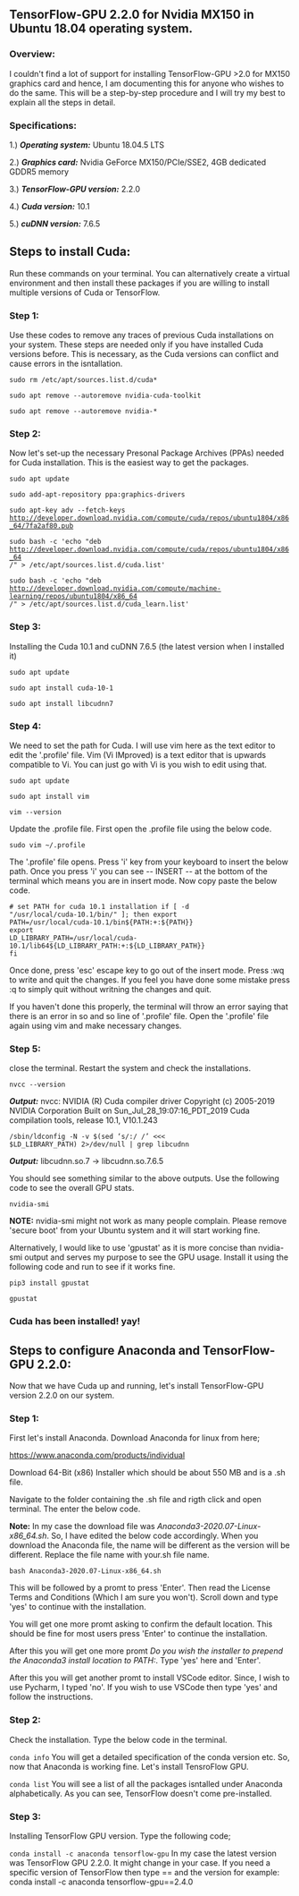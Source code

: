 ## TensorFlow-GPU 2.2.0 for Nvidia MX150 in Ubuntu 18.04 operating system.

### Overview:
I couldn't find a lot of support for installing TensorFlow-GPU >2.0 for MX150 graphics card and hence, I am documenting this for anyone who wishes to do the same. This will be a step-by-step procedure and I will try my best to explain all the steps in detail. 

### Specifications:
1.) ___Operating system:___ Ubuntu 18.04.5 LTS

2.) ___Graphics card:___ Nvidia GeForce MX150/PCIe/SSE2, 4GB dedicated GDDR5 memory

3.) ___TensorFlow-GPU version:___ 2.2.0

4.) ___Cuda version:___ 10.1

5.) ___cuDNN version:___ 7.6.5

 ## Steps to install Cuda:
 Run these commands on your terminal. You can alternatively create a virtual environment and then install these packages if you are willing to install multiple versions of Cuda or TensorFlow.
 
 ### Step 1:
 Use these codes to remove any traces of previous Cuda installations on your system. These steps are needed only if you have installed Cuda versions before. This is necessary, as the Cuda versions can conflict and cause errors in the isntallation.
 
 <code>sudo rm /etc/apt/sources.list.d/cuda*</code>
 
 <code>sudo apt remove --autoremove nvidia-cuda-toolkit</code>
 
 <code>sudo apt remove --autoremove nvidia-*</code>

### Step 2:
Now let's set-up the necessary Presonal Package Archives (PPAs) needed for Cuda installation. This is the easiest way to get the packages.

<code>sudo apt update</code>

<code>sudo add-apt-repository ppa:graphics-drivers</code>

<code>sudo apt-key adv --fetch-keys  http://developer.download.nvidia.com/compute/cuda/repos/ubuntu1804/x86_64/7fa2af80.pub</code>

<code>sudo bash -c 'echo "deb http://developer.download.nvidia.com/compute/cuda/repos/ubuntu1804/x86_64 /" > /etc/apt/sources.list.d/cuda.list'</code>

<code>sudo bash -c 'echo "deb http://developer.download.nvidia.com/compute/machine-learning/repos/ubuntu1804/x86_64 /" > /etc/apt/sources.list.d/cuda_learn.list'</code>

### Step 3:
Installing the Cuda 10.1 and cuDNN 7.6.5 (the latest version when I installed it)

<code>sudo apt update</code>

<code>sudo apt install cuda-10-1</code>

<code>sudo apt install libcudnn7</code>

### Step 4:
We need to set the path for Cuda. I will use vim here as the text editor to edit the '.profile' file. Vim (Vi IMproved) is a text editor that is upwards compatible to Vi. You can just go with Vi is you wish to edit using that.

<code>sudo apt update</code>

<code>sudo apt install vim</code>

<code>vim --version</code>

Update the .profile file. First open the .profile file using the below code.

<code>sudo vim ~/.profile</code>

The '.profile' file opens. Press 'i' key from your keyboard to insert the below path. 
Once you press 'i' you can see -- INSERT -- at the bottom of the terminal which means you are in insert mode. Now copy paste the below code.

<code># set PATH for cuda 10.1 installation
if [ -d "/usr/local/cuda-10.1/bin/" ]; then
    export PATH=/usr/local/cuda-10.1/bin${PATH:+:${PATH}}
    export LD_LIBRARY_PATH=/usr/local/cuda-10.1/lib64${LD_LIBRARY_PATH:+:${LD_LIBRARY_PATH}}
fi</code>

Once done, press 'esc' escape key to go out of the insert mode. Press :wq to write and quit the changes. If you feel you have done some mistake press :q to simply quit without writning the changes and quit. 

If you haven't done this properly, the terminal will throw an error saying that there is an error in so and so line of '.profile' file. Open the '.profile' file again using vim and make necessary changes.

### Step 5:
close the terminal. Restart the system and check the installations. 

<code>nvcc --version</code>

___Output:___ nvcc: NVIDIA (R) Cuda compiler driver
Copyright (c) 2005-2019 NVIDIA Corporation
Built on Sun_Jul_28_19:07:16_PDT_2019
Cuda compilation tools, release 10.1, V10.1.243

<code>/sbin/ldconfig -N -v $(sed ‘s/:/ /’ <<< $LD_LIBRARY_PATH) 2>/dev/null | grep libcudnn</code>
 
 ___Output:___ libcudnn.so.7 -> libcudnn.so.7.6.5

You should see something similar to the above outputs. Use the following code to see the overall GPU stats.

<code>nvidia-smi</code>

__NOTE:__ nvidia-smi might not work as many people complain. Please remove 'secure boot' from your Ubuntu system and it will start working fine.

Alternatively, I would like to use 'gpustat' as it is more concise than nvidia-smi output and serves my purpose to see the GPU usage. Install it using the following code and run to see if it works fine.

<code>pip3 install gpustat</code> 

<code>gpustat</code>

### Cuda has been installed! yay!

## Steps to configure Anaconda and TensorFlow-GPU 2.2.0:
Now that we have Cuda up and running, let's install TensorFlow-GPU version 2.2.0 on our system.

### Step 1:
First let's install Anaconda. Download Anaconda for linux from here;

https://www.anaconda.com/products/individual

Download 64-Bit (x86) Installer which should be about 550 MB and is a .sh file.

Navigate to the folder containing the .sh file and rigth click and open terminal. The enter the below code.

__Note:__ In my case the download file was _Anaconda3-2020.07-Linux-x86_64.sh_. So, I have edited the below code accordingly. When you download the Anaconda file, the name will be different as the version will be different. Replace the file name with your.sh file name.

<code>bash Anaconda3-2020.07-Linux-x86_64.sh</code>

This will be followed by a promt to press 'Enter'. Then read the License Terms and Conditions (Which I am sure you won't). Scroll down and type 'yes' to continue with the installation. 

You will get one more promt asking to confirm the default location. This should be fine for most users press 'Enter' to continue the installation.

After this you will get one more promt _Do you wish the installer to prepend the Anaconda3 install location to PATH:_. Type 'yes' here and 'Enter'. 

After this you will get another promt to install VSCode editor. Since, I wish to use Pycharm, I typed 'no'. If you wish to use VSCode then type 'yes' and follow the instructions. 

### Step 2:
Check the installation. Type the below code in the terminal.

<code>conda info</code>
You will get a detailed specification of the conda version etc. So, now that Anaconda is working fine. Let's install TensroFlow GPU.

<code>conda list</code>
You will see a list of all the packages isntalled under Anaconda alphabetically. As you can see, TensorFlow doesn't come pre-installed.

### Step 3:
Installing TensorFlow GPU version. Type the following code;

<code>conda install -c anaconda tensorflow-gpu</code>
In my case the latest version was TensorFlow GPU 2.2.0. It might change in your case. If you need a specific version of TensorFlow then type == and the version for example: conda install -c anaconda tensorflow-gpu==2.4.0

